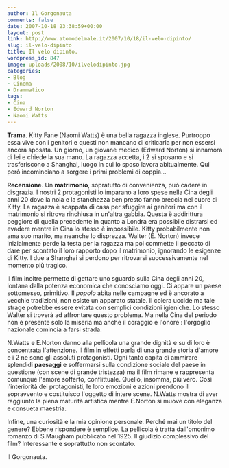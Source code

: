 ```yaml
---
author: Il Gorgonauta
comments: false
date: 2007-10-18 23:38:59+00:00
layout: post
link: http://www.atomodelmale.it/2007/10/18/il-velo-dipinto/
slug: il-velo-dipinto
title: Il velo dipinto.
wordpress_id: 847
image: uploads/2008/10/ilvelodipinto.jpg
categories:
- Blog
- Cinema
- Drammatico
tags:
- Cina
- Edward Norton
- Naomi Watts
---
```


**Trama**. Kitty Fane (Naomi Watts) è una bella ragazza inglese. Purtroppo essa vive con i genitori e questi non mancano di criticarla per non essersi ancora sposata. Un giorno, un giovane medico (Edward Norton) si innamora di lei e chiede la sua mano. La ragazza accetta, i 2 si sposano e si trasferiscono a Shanghai, luogo in cui lo sposo lavora abitualmente. Qui però incominciano a sorgere i primi problemi di coppia…

**Recensione**. Un **matrimonio**, sopratutto di convenienza, può cadere in disgrazia. I nostri 2 protagonisti lo imparano a loro spese nella Cina degli anni 20 dove la noia e la stanchezza ben presto fanno breccia nel cuore di Kitty. La ragazza è scappata di casa per sfuggire ai genitori ma con il matrimonio si ritrova rinchiusa in un'altra gabbia. Questa è addirittura peggiore di quella precedente in quanto a Londra era possibile distrarsi ed evadere mentre in Cina lo stesso è impossibile. Kitty probabilmente non ama suo marito, ma neanche lo disprezza. Walter (E. Norton) invece inizialmente perde la testa per la ragazza ma poi commette il peccato di dare per scontato il loro rapporto dopo il matrimonio, ignorando le esigenze di Kitty. I due a Shanghai si perdono per ritrovarsi successivamente nel momento più tragico.

Il film inoltre permette di gettare uno sguardo sulla Cina degli anni 20, lontana dalla potenza economica che conosciamo oggi. Ci appare un paese sottomesso, primitivo. Il _popolo_ abita nelle campagne ed è ancorato a vecchie tradizioni, non esiste un apparato statale. Il colera uccide ma tale strage potrebbe essere evitata con semplici condizioni igieniche. Lo stesso Walter si troverà ad affrontare questo problema. Ma nella Cina del periodo non è presente solo la miseria ma anche il coraggio e l'onore : l'orgoglio nazionale comincia a farsi strada.

N.Watts e E.Norton danno alla pellicola una grande dignità e su di loro è concentrata l'attenzione. Il film in effetti parla di una grande storia d'amore e i 2 ne sono gli assoluti protagonisti. Ogni tanto capita di ammirare splendidi **paesaggi** e soffermarsi sulla condizione sociale del paese in questione (con scene di grande tristezza) ma il film rimane e rappresenta comunque l'amore sofferto, conflittuale. Quello, insomma, più vero. Così l'interiorità dei protagonisti, le loro emozioni e azioni prendono il sopravvento e costituisco l'oggetto di intere scene. N.Watts mostra di aver raggiunto la piena maturità artistica mentre E.Norton si muove con eleganza e consueta maestria.

Infine, una curiosità e la mia opinione personale. Perché mai un titolo del genere? Ebbene rispondere è semplice. La pellicola è tratta dall'omonimo romanzo di S.Maugham pubblicato nel 1925. Il giudizio complessivo del film? Interessante e soprattutto non scontato.

Il Gorgonauta. 
